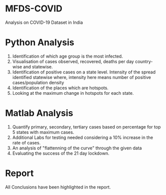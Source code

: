 # MFDS-COVID
Analysis on COVID-19 Dataset in India

# Python Analysis
1. Identification of which age group is the most infected.
2. Visualisation of cases observed, recovered, deaths per day country-wise and statewise.
3. Identification of positive cases on a state level. Intensity of the spread identified statewise where, intensity here means number of positive cases/population density
4. Identification of the places which are hotspots.
5. Looking at the maximum change in hotspots for each state.

# Matlab Analysis
1. Quantify primary, secondary, tertiary cases based on percentage for top 5 states with maximum cases.
2. Additional Labs for testing needed considering a 10% increase in the rate of cases.
3. An analysis of "flattenning of the curve" through the given data
4. Evaluating the success of the 21 day lockdown.

# Report
All Conclusions have been highlighted in the report.
